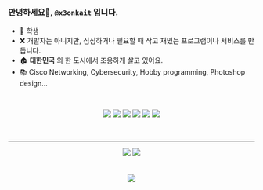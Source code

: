 ### 안녕하세요👋, `@x3onkait` 입니다.

- 🤞 학생
- ❌ 개발자는 아니지만, 심심하거나 필요할 때 작고 재밌는 프로그램이나 서비스를 만듭니다.
- 🏠 **대한민국** 의 한 도시에서 조용하게 살고 있어요.
- 📚 Cisco Networking, Cybersecurity, Hobby programming, Photoshop design...

<br>

  <p align="center"> 
      <img src="https://img.shields.io/badge/Python-3776AB?style=for-the-badge&logo=python&logoColor=white">
      <img src="https://img.shields.io/badge/PHP-777BB4?style=for-the-badge&logo=php&logoColor=white">
      <img src="https://img.shields.io/badge/MySQL-005C84?style=for-the-badge&logo=mysql&logoColor=white"> 
      <img src="https://img.shields.io/badge/JavaScript-323330?style=for-the-badge&logo=javascript&logoColor=F7DF1E">
      <img src="https://img.shields.io/badge/HTML5-E34F26?style=for-the-badge&logo=html5&logoColor=white">
      <img src="https://img.shields.io/badge/Ubuntu-E95420?style=for-the-badge&logo=ubuntu&logoColor=white>
      <img src="https://img.shields.io/badge/Apache-D22128?style=for-the-badge&logo=Apache&logoColor=white"> <br>
  </p>

<br>

* * *

<p align="center">
  <img src="https://github-readme-stats.vercel.app/api?username=x3onkait&show_icons=true&hide=contribs">
  <img src="https://github-readme-stats.vercel.app/api/top-langs/?username=x3onkait&layout=compact"><br><br><br>
  <img src="https://gpvc.arturio.dev/x3onkait">
</p>
